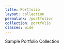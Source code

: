```yaml
---
title: Portfolio
layout: collection
permalink: /portfolio/
collection: portfolio
classes: wide
---
```

Sample Portfolio Collection
